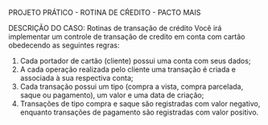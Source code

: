 PROJETO PRÁTICO - ROTINA DE CŔEDITO - PACTO MAIS

DESCRIÇÃO DO CASO: Rotinas de transação de crédito
Você irá implementar um controle de transação de credito em conta com cartão obedecendo as seguintes regras:
1. Cada portador de cartão (cliente) possui uma conta com seus dados;
2. A cada operação realizada pelo cliente uma transação é criada e associada à sua respectiva conta;
3. Cada transação possui um tipo (compra a vista, compra parcelada, saque ou pagamento), um valor e uma data de criação;
4. Transações de tipo compra e saque são registradas com valor negativo, enquanto transações de pagamento são registradas com valor positivo.
